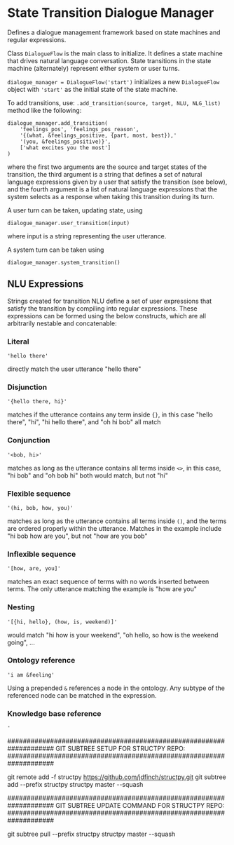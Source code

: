 # State Transition Dialogue Manager

Defines a dialogue management framework based on state machines and 
regular expressions. 

Class `DialogueFlow` is the main class to initialize. It defines
a state machine that drives natural language conversation. State
transitions in the state machine (alternately) represent either 
system or user turns.

`dialogue_manager = DialogueFlow('start')`
initializes a new `DialogueFlow` object with `'start'` as the 
initial state of the state machine.

To add transitions, use:
```.add_transition(source, target, NLU, NLG_list)``` method like the 
following:
```
dialogue_manager.add_transition(
    'feelings_pos', 'feelings_pos_reason',
    '{(what, &feelings_positive, {part, most, best}),'
    '(you, &feelings_positive)}',
    ['what excites you the most']
)
```
where the first two arguments are the source and target states of 
the transition, the third argument is a string that defines a set 
of natural language expressions given by a user that satisfy the 
transition (see below), and the fourth argument is a list of natural 
language expressions that the system selects as a response when
taking this transition during its turn.

A user turn can be taken, updating state, using
```
dialogue_manager.user_transition(input)
```
where input is a string representing the user utterance.

A system turn can be taken using
```
dialogue_manager.system_transition()
```


## NLU Expressions

Strings created for transition NLU define a set of user expressions
that satisfy the transition by compiling into regular expressions.
These expressions can be formed using the below constructs, which
are all arbitrarily nestable and concatenable:

### Literal
```
'hello there'
```
directly match the user utterance "hello there"

### Disjunction
```
'{hello there, hi}'
```
matches if the utterance contains any term inside `{}`, in this case 
"hello there", "hi", "hi hello there", and "oh hi bob" all match

### Conjunction
```
'<bob, hi>'
```
matches as long as the utterance contains all terms inside `<>`,
in this case, "hi bob" and "oh bob hi" both would match, but not
"hi"

### Flexible sequence
```
'(hi, bob, how, you)'
```
matches as long as the utterance contains all terms inside `()`,
and the terms are ordered properly within the utterance. Matches
in the example include "hi bob how are you", but not "how are you 
bob"

### Inflexible sequence
```
'[how, are, you]'
```
matches an exact sequence of terms with no words inserted between
terms. The only utterance matching the example is "how are you"

### Nesting
```
'[{hi, hello}, (how, is, weekend)]'
```
would match "hi how is your weekend", "oh hello, so how is the
weekend going", ...

### Ontology reference
```
'i am &feeling'
```
Using a prepended `&` references a node in the ontology. Any 
subtype of the referenced node can be matched in the expression.

### Knowledge base reference
```
'
```


####################################################################
GIT SUBTREE SETUP FOR STRUCTPY REPO:
####################################################################

git remote add -f structpy https://github.com/jdfinch/structpy.git
git subtree add --prefix structpy structpy master --squash

####################################################################
GIT SUBTREE UPDATE COMMAND FOR STRUCTPY REPO:
####################################################################

git subtree pull --prefix structpy structpy master --squash
